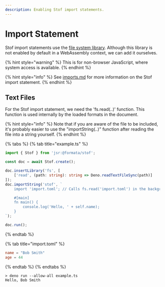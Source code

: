 ```yaml
---
description: Enabling Stof import statements.
---
```


# Import Statement

Stof import statements use the [file system library](../../../reference/cli/cli-libraries/filesystem-library.md). Although this library is not enabled by default in a WebAssembly context, we can add it ourselves.

{% hint style="warning" %}
This is for non-browser JavaScript, where system access is available.
{% endhint %}

{% hint style="info" %}
See [imports.md](../../../common-concepts/imports.md "mention") for more information on the Stof import statement.
{% endhint %}

## Text Files

For the Stof import statement, we need the 'fs.read(..)' function. This function is used internally by the loaded formats in the document.

{% hint style="info" %}
Note that if you are aware of the file to be included, it's probably easier to use the "importString(..)" function after reading the file into a string yourself.
{% endhint %}

{% tabs %}
{% tab title="example.ts" %}
```typescript
import { Stof } from 'jsr:@formata/stof';

const doc = await Stof.create();

doc.insertLibrary('fs', [
    ['read', (path: string): string => Deno.readTextFileSync(path)]
]);
doc.importString('stof', `
    import 'import.toml'; // Calls fs.read('import.toml') in the background...

    #[main]
    fn main() {
        console.log('Hello, ' + self.name);
    }
`);

doc.run();
```
{% endtab %}

{% tab title="import.toml" %}
```toml
name = "Bob Smith"
age = 44
```
{% endtab %}
{% endtabs %}

```
> deno run --allow-all example.ts
Hello, Bob Smith
```
